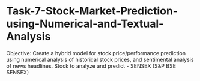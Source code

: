 # Task-7-Stock-Market-Prediction-using-Numerical-and-Textual-Analysis
Objective: Create a hybrid model for stock price/performance  prediction using numerical analysis of historical stock prices, and  sentimental analysis of news headlines. Stock to analyze and predict - SENSEX (S&amp;P BSE SENSEX)
